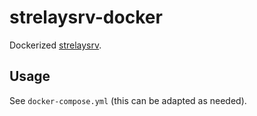 # strelaysrv-docker

Dockerized [strelaysrv](https://github.com/syncthing/relaysrv).

## Usage

See `docker-compose.yml` (this can be adapted as needed).